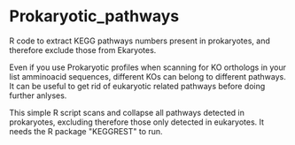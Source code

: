 # Prokaryotic_pathways
R code to extract KEGG pathways numbers present in prokaryotes, and therefore exclude those from Ekaryotes.

Even if you use Prokaryotic profiles when scanning for KO orthologs in your list amminoacid sequences, different KOs can belong to different pathways.
It can be useful to get rid of eukaryotic related pathways before doing further anlyses. 

This simple R script scans and collapse all pathways detected in prokaryotes, excluding therefore those only detected in eukaryotes.
It needs the R package "KEGGREST" to run.


